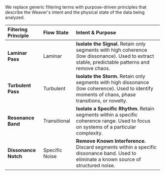 We replace generic filtering terms with purpose-driven principles that describe the Weaver's intent and the physical state of the data being analyzed.

| Filtering Principle | Flow State | Intent & Purpose                                                                                                                              |
| :------------------ | :--------- | :-------------------------------------------------------------------------------------------------------------------------------------------- |
| **Laminar Pass**    | Laminar    | **Isolate the Signal.** Retain only segments with high coherence (low dissonance). Used to extract stable, predictable patterns and remove chaos.  |
| **Turbulent Pass**  | Turbulent  | **Isolate the Storm.** Retain only segments with high dissonance (low coherence). Used to identify moments of chaos, phase transitions, or novelty. |
| **Resonance Band**  | Transitional | **Isolate a Specific Rhythm.** Retain segments within a specific coherence range. Used to focus on systems of a particular complexity.        |
| **Dissonance Notch**| Specific Noise | **Remove Known Interference.** Discard segments within a specific dissonance band. Used to eliminate a known source of structured noise.       |
